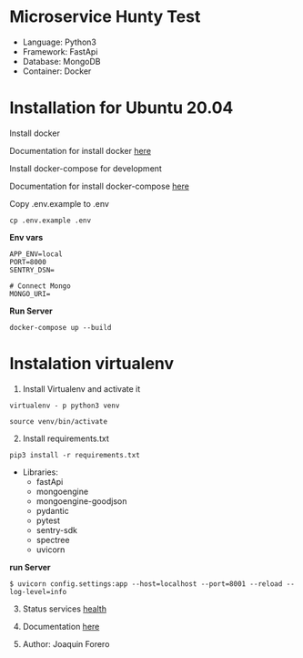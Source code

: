 # Microservice Hunty Test

-   Language: Python3
-   Framework: FastApi
-   Database: MongoDB
-   Container: Docker


# Installation for Ubuntu 20.04

Install docker

Documentation for install docker [here](https://www.digitalocean.com/community/tutorials/how-to-install-and-use-docker-on-ubuntu-20-04)

Install docker-compose for development

Documentation for install docker-compose [here](https://www.digitalocean.com/community/tutorials/how-to-install-and-use-docker-compose-on-ubuntu-20-04)

Copy .env.example to .env
```
cp .env.example .env
```

**Env vars**

```
APP_ENV=local
PORT=8000
SENTRY_DSN=

# Connect Mongo
MONGO_URI=
```

**Run Server**
```
docker-compose up --build
```

# Instalation virtualenv

1.  Install Virtualenv and activate it

```
virtualenv - p python3 venv
```

```
source venv/bin/activate
```

2.  Install requirements.txt

```
pip3 install -r requirements.txt
```
-   Libraries:
    - fastApi
    - mongoengine
    - mongoengine-goodjson
    - pydantic
    - pytest
    - sentry-sdk
    - spectree
    - uvicorn

**run Server**
```
$ uvicorn config.settings:app --host=localhost --port=8001 --reload --log-level=info
```


3. Status services [health](https://0.0.0.0:8001/health)


4. Documentation
[here](https://0.0.0.0:8001/docs)


5. Author: Joaquin Forero
